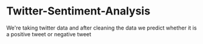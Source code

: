 # Twitter-Sentiment-Analysis
We're taking twitter data and after cleaning the data we predict whether it is a positive tweet or negative tweet

